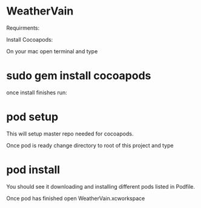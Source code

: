WeatherVain
===========

Requirments:

Install Cocoapods:

On your mac open terminal and type 

# sudo gem install cocoapods

once install finishes run:

# pod setup

This will setup master repo needed for cocoapods.

Once pod is ready change directory to root of this project and type

# pod install

You should see it downloading and installing different pods listed in Podfile. 

Once pod has finished open WeatherVain.xcworkspace
